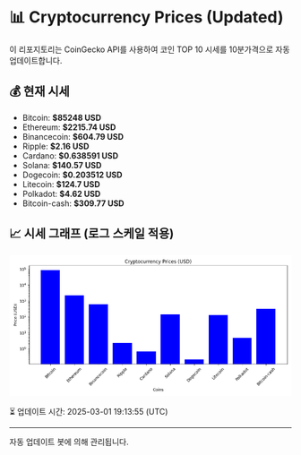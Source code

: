 
# 📊 Cryptocurrency Prices (Updated)

이 리포지토리는 CoinGecko API를 사용하여 코인 TOP 10 시세를 10분가격으로 자동 업데이트합니다.

## 💰 현재 시세
- Bitcoin: **$85248 USD**
- Ethereum: **$2215.74 USD**
- Binancecoin: **$604.79 USD**
- Ripple: **$2.16 USD**
- Cardano: **$0.638591 USD**
- Solana: **$140.57 USD**
- Dogecoin: **$0.203512 USD**
- Litecoin: **$124.7 USD**
- Polkadot: **$4.62 USD**
- Bitcoin-cash: **$309.77 USD**

## 📈 시세 그래프 (로그 스케일 적용)
![Crypto Prices](crypto_prices.png)

⏳ 업데이트 시간: 2025-03-01 19:13:55 (UTC)

---
자동 업데이트 봇에 의해 관리됩니다.
